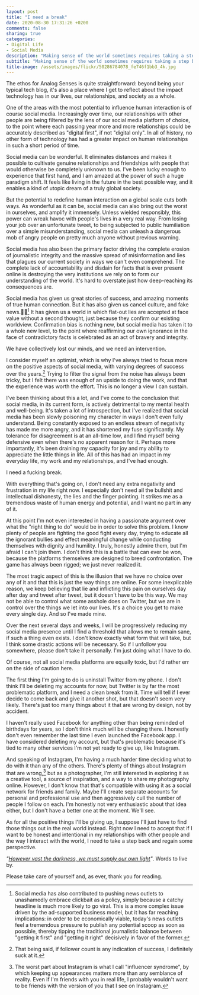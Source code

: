 ```yaml
---
layout: post
title: "I need a break"
date: 2020-08-30 17:31:26 +0200
comments: false
sharing: true
categories: 
- Digital Life
- Social Media
description: "Making sense of the world sometimes requires taking a step back"
subtitle: "Making sense of the world sometimes requires taking a step back"
title-image: /assets/images/flickr/50286784078_fe746f1bb3_4k.jpg
---
```


The ethos for Analog Senses is quite straightforward: beyond being your typical tech blog, it's also a place where I get to reflect about the impact technology has in our lives, our relationships, and society as a whole.

One of the areas with the most potential to influence human interaction is of course social media. Increasingly over time, our relationships with other people are being filtered by the lens of our social media platform of choice, to the point where each passing year more and more relationships could be accurately described as "digital first", if not "digital only". In all of history, no other form of technology has had a greater impact on human relationships in such a short period of time.

Social media can be wonderful. It eliminates distances and makes it possible to cultivate genuine relationships and friendships with people that would otherwise be completely unknown to us. I've been lucky enough to experience that first hand, and I am amazed at the power of such a huge paradigm shift. It feels like living in the future in the best possible way, and it enables a kind of utopic dream of a truly global society.

But the potential to redefine human interaction on a global scale cuts both ways. As wonderful as it can be, social media can also bring out the worst in ourselves, and amplify it immensely. Unless wielded responsibly, this power can wreak havoc with people's lives in a very real way. From losing your job over an unfortunate tweet, to being subjected to public humiliation over a simple misunderstanding, social media can unleash a dangerous mob of angry people on pretty much anyone without previous warning.

Social media has also been the primary factor driving the complete erosion of journalistic integrity and the massive spread of misinformation and lies that plagues our current society in ways we can't even comprehend. The complete lack of accountability and disdain for facts that is ever present online is destroying the very institutions we rely on to form our understanding of the world. It's hard to overstate just how deep-reaching its consequences are.

Social media has given us great stories of success, and amazing moments of true human connection. But it has also given us cancel culture, and fake news.[^Social1] It has given us a world in which flat-out lies are accepted at face value without a second thought, just because they confirm our existing worldview. Confirmation bias is nothing new, but social media has taken it to a whole new level, to the point where reaffirming our own ignorance in the face of contradictory facts is celebrated as an act of bravery and integrity.

[^Social1]: Social media has also contributed to pushing news outlets to unashamedly embrace clickbait as a policy, simply because a catchy headline is much more likely to go viral. This is a more complex issue driven by the ad-supported business model, but it has far reaching implications: in order to be economically viable, today's news outlets feel a tremendous pressure to publish any potential scoop as soon as possible, thereby tipping the traditional journalistic balance between "getting it first" and "getting it right" decisively in favor of the former.

We have collectively lost our minds, and we need an intervention.

I consider myself an optimist, which is why I've always tried to focus more on the positive aspects of social media, with varying degrees of success over the years.[^Social2] Trying to filter the signal from the noise has always been tricky, but I felt there was enough of an upside to doing the work, and that the experience was worth the effort. This is no longer a view I can sustain.

[^Social2]: That being said, if follower count is any indication of success, I definitely suck at it.

I've been thinking about this a lot, and I've come to the conclusion that social media, in its current form, is actively detrimental to my mental health and well-being. It's taken a lot of introspection, but I've realized that social media has been slowly poisoning my character in ways I don't even fully understand. Being constantly exposed to an endless stream of negativity has made me more angry, and it has shortened my fuse significantly. My tolerance for disagreement is at an all-time low, and I find myself being defensive even when there's no apparent reason for it. Perhaps more importantly, it's been draining my capacity for joy and my ability to appreciate the little things in life. All of this has had an impact in my everyday life, my work and my relationships, and I've had enough.

I need a fucking break.

With everything that's going on, I don't need any extra negativity and frustration in my life right now. I especially don't need all the bullshit and intellectual dishonesty, the lies and the finger pointing. It strikes me as a tremendous waste of human energy and potential, and I want no part in any of it.

At this point I'm not even interested in having a passionate argument over what the "right thing to do" would be in order to solve this problem. I know plenty of people are fighting the good fight every day, trying to educate all the ignorant bullies and effect meaningful change while conducting themselves with dignity and humility. I truly, honestly admire them, but I'm afraid I can't join them. I don't think this is a battle that can ever be won, because the platforms themselves are designed to breed confrontation. The game has always been rigged; we just never realized it.

The most tragic aspect of this is the illusion that we have no choice over any of it and that this is just the way things are online. For some inexplicable reason, we keep believing that lie and inflicting this pain on ourselves day after day and tweet after tweet, but it doesn't have to be this way. We may not be able to control what some asshole does on Twitter, but we are in control over the things we let into our lives. It's a choice you get to make every single day. And so I've made mine.

Over the next several days and weeks, I will be progressively reducing my social media presence until I find a threshold that allows me to remain sane, if such a thing even exists. I don't know exactly what form that will take, but I think some drastic actions will be necessary. So if I unfollow you somewhere, please don't take it personally. I'm just doing what I have to do.

Of course, not all social media platforms are equally toxic, but I'd rather err on the side of caution here. 

The first thing I'm going to do is uninstall Twitter from my phone. I don't think I'll be deleting my accounts for now, but Twitter is by far the most problematic platform, and I need a clean break from it. Time will tell if I ever decide to come back and give it another shot, but that doesn't seem very likely. There's just too many things about it that are wrong by design, not by accident.

I haven't really used Facebook for anything other than being reminded of birthdays for years, so I don't think much will be changing there. I honestly don't even remember the last time I even launched the Facebook app. I have considered deleting my account, but that's problematic because it's tied to many other services I'm not yet ready to give up, like Instagram.

And speaking of Instagram, I'm having a much harder time deciding what to do with it than any of the others. There's plenty of things about Instagram that are wrong,[^Social3] but as a photographer, I'm still interested in exploring it as a creative tool, a source of inspiration, and a way to share my photography online. However, I don't know that that's compatible with using it as a social network for friends and family. Maybe I'll create separate accounts for personal and professional use and then aggressively cull the number of people I follow on each. I'm honestly not very enthusiastic about that idea either, but I don't have a better one at the moment. We'll see.

[^Social3]: The worst part about Instagram is what I call "influencer syndrome", by which keeping up appearances matters more than any semblance of reality. Even if I'm friends with you in real life, I probably wouldn't want to be friends with the version of you that I see on Instagram.

As for all the positive things I'll be giving up, I suppose I'll just have to find those things out in the real world instead. Right now I need to accept that if I want to be honest and intentional in my relationships with other people and the way I interact with the world, I need to take a step back and regain some perspective.

_"[However vast the darkness, we must supply our own light](https://www.brainpickings.org/2012/07/26/stanley-kubrick-playboy-interview/)"_. Words to live by.

Please take care of yourself and, as ever, thank you for reading.